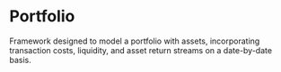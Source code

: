 # Portfolio

Framework designed to model a portfolio with assets, incorporating transaction costs, liquidity, and asset return streams on a date-by-date basis. 
